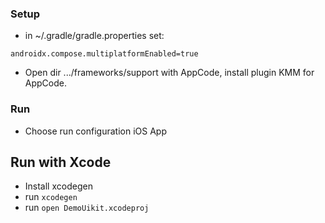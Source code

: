 ### Setup
 - in ~/.gradle/gradle.properties set: 
```
androidx.compose.multiplatformEnabled=true
```
 - Open dir .../frameworks/support with AppCode, install plugin KMM for AppCode.

### Run
 - Choose run configuration iOS App

## Run with Xcode
- Install xcodegen
- run `xcodegen`
- run `open DemoUikit.xcodeproj`